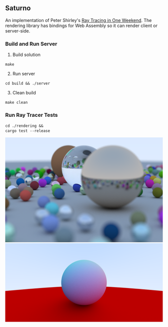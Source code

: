 ## Saturno

An implementation of Peter Shirley's [Ray Tracing in One Weekend][rtiow_book].
The rendering library has bindings for Web Assembly so it can render client or
server-side.

### Build and Run Server

1. Build solution
```
make
```

2. Run server
```
cd build && ./server
```

3. Clean build
```
make clean
```

### Run Ray Tracer Tests
```
cd ./rendering &&
cargo test --release
```


![Book Cover](https://raw.githubusercontent.com/alvarosan/saturno/master/rendering/book_cover.png)
![Diffuse Normals](https://raw.githubusercontent.com/alvarosan/saturno/master/rendering/render_diffuse_ms100_2000x1000.png)



[rtiow_book]:<https://www.realtimerendering.com/raytracing/Ray%20Tracing%20in%20a%20Weekend.pdf>
